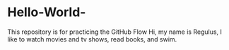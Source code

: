 # Hello-World-
This repository is for practicing the GitHub Flow
Hi, my name is Regulus, I like to watch movies and tv shows, read books, and swim. 
